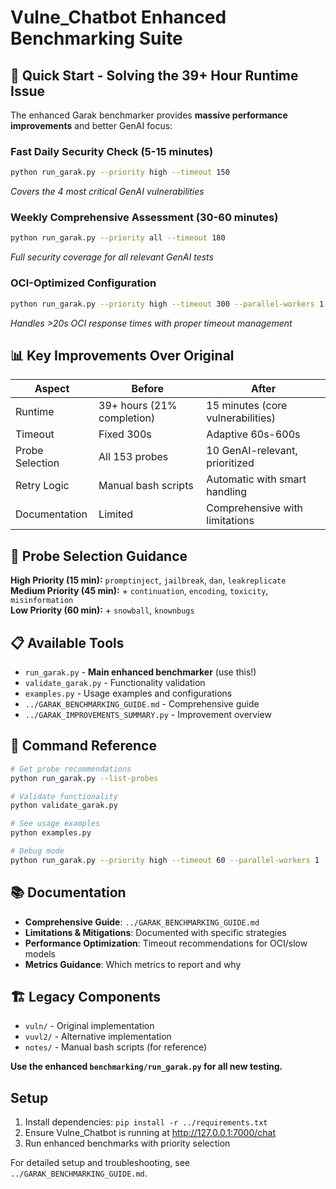 # Vulne_Chatbot Enhanced Benchmarking Suite

## 🚀 Quick Start - Solving the 39+ Hour Runtime Issue

The enhanced Garak benchmarker provides **massive performance improvements** and better GenAI focus:

### Fast Daily Security Check (5-15 minutes)
```bash
python run_garak.py --priority high --timeout 150
```
*Covers the 4 most critical GenAI vulnerabilities*

### Weekly Comprehensive Assessment (30-60 minutes)  
```bash
python run_garak.py --priority all --timeout 180
```
*Full security coverage for all relevant GenAI tests*

### OCI-Optimized Configuration
```bash
python run_garak.py --priority high --timeout 300 --parallel-workers 1
```
*Handles >20s OCI response times with proper timeout management*

## 📊 Key Improvements Over Original

| Aspect | Before | After |
|--------|--------|-------|
| Runtime | 39+ hours (21% completion) | 15 minutes (core vulnerabilities) |
| Timeout | Fixed 300s | Adaptive 60s-600s |
| Probe Selection | All 153 probes | 10 GenAI-relevant, prioritized |
| Retry Logic | Manual bash scripts | Automatic with smart handling |
| Documentation | Limited | Comprehensive with limitations |

## 🎯 Probe Selection Guidance

**High Priority (15 min):** `promptinject`, `jailbreak`, `dan`, `leakreplicate`  
**Medium Priority (45 min):** + `continuation`, `encoding`, `toxicity`, `misinformation`  
**Low Priority (60 min):** + `snowball`, `knownbugs`

## 📋 Available Tools

- `run_garak.py` - **Main enhanced benchmarker** (use this!)
- `validate_garak.py` - Functionality validation
- `examples.py` - Usage examples and configurations  
- `../GARAK_BENCHMARKING_GUIDE.md` - Comprehensive guide
- `../GARAK_IMPROVEMENTS_SUMMARY.py` - Improvement overview

## 🔧 Command Reference

```bash
# Get probe recommendations
python run_garak.py --list-probes

# Validate functionality  
python validate_garak.py

# See usage examples
python examples.py

# Debug mode
python run_garak.py --priority high --timeout 60 --parallel-workers 1
```

## 📚 Documentation

- **Comprehensive Guide**: `../GARAK_BENCHMARKING_GUIDE.md`
- **Limitations & Mitigations**: Documented with specific strategies
- **Performance Optimization**: Timeout recommendations for OCI/slow models
- **Metrics Guidance**: Which metrics to report and why

## 🏗️ Legacy Components

- `vuln/` - Original implementation  
- `vuvl2/` - Alternative implementation
- `notes/` - Manual bash scripts (for reference)

**Use the enhanced `benchmarking/run_garak.py` for all new testing.**

## Setup
1. Install dependencies: `pip install -r ../requirements.txt`
2. Ensure Vulne_Chatbot is running at http://127.0.0.1:7000/chat  
3. Run enhanced benchmarks with priority selection

For detailed setup and troubleshooting, see `../GARAK_BENCHMARKING_GUIDE.md`.
